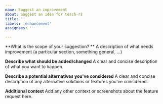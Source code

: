 ```yaml
---
name: Suggest an improvement
about: Suggest an idea for teach-rs
title: ''
labels: 'enhancement'
assignees: ''

---
```


**What is the scope of your suggestion? **
A description of what needs improvement (a particular section, something general, ...)

**Describe what should be added/changed**
A clear and concise description of what you want to happen.

**Describe a potential alternatives you've considered**
A clear and concise description of any alternative solutions or features you've considered.

**Additional context**
Add any other context or screenshots about the feature request here.
